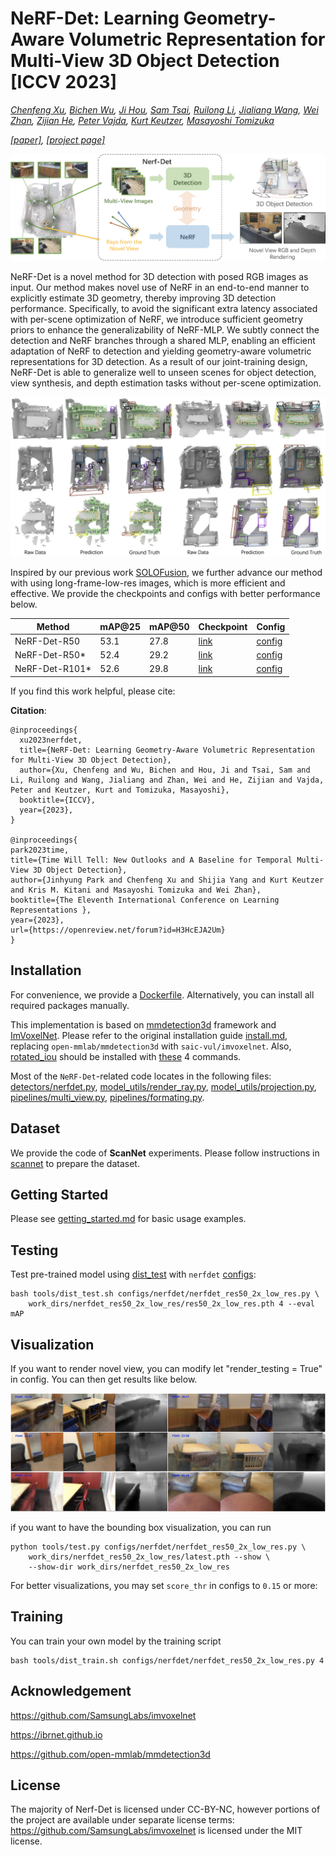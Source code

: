 # NeRF-Det: Learning Geometry-Aware Volumetric Representation for Multi-View 3D Object Detection [ICCV 2023]

*[Chenfeng Xu](https://chenfengx.com), [Bichen Wu](https://scholar.google.com/citations?user=K3QJPdMAAAAJ&hl=en), [Ji Hou](https://sekunde.github.io), [Sam Tsai](https://scholar.google.com/citations?user=JdE_LFYAAAAJ&hl=zh-CN), [Ruilong Li](https://www.liruilong.cn), [Jialiang Wang](https://scholar.harvard.edu/jwang/home), [Wei Zhan](https://zhanwei.site), [Zijian He](https://scholar.google.com/citations?user=G03EzSMAAAAJ&hl=en), [Peter Vajda](https://sites.google.com/site/vajdap), [Kurt Keutzer](https://people.eecs.berkeley.edu/~keutzer/), [Masayoshi Tomizuka](https://me.berkeley.edu/people/masayoshi-tomizuka/)*

*[[paper]](http://arxiv.org/abs/2307.14620), [[project page]](https://chenfengxu714.github.io/nerfdet/)*
<p align="center"><img src="./figures/teaser-cropped.png"></p>

NeRF-Det is a novel method for 3D detection with posed RGB images as input. Our method makes novel use of NeRF in an end-to-end manner to explicitly estimate 3D geometry, thereby improving 3D detection performance. Specifically, to avoid the significant extra latency associated with per-scene optimization of NeRF, we introduce sufficient geometry priors to enhance the generalizability of NeRF-MLP. We subtly connect the detection and NeRF branches through a shared MLP, enabling an efficient adaptation of NeRF to detection and yielding geometry-aware volumetric representations for 3D detection. As a result of our joint-training design, NeRF-Det is able to generalize well to unseen scenes for object detection, view synthesis, and depth estimation tasks without per-scene optimization. 

<p align="center"><img src="./figures/bbox_vis-cropped.jpg"></p>

Inspired by our previous work [SOLOFusion](https://openreview.net/forum?id=H3HcEJA2Um), we further advance our method with using long-frame-low-res images, which is more efficient and effective. We provide the checkpoints and configs with better performance below.

|   Method       | mAP@25 | mAP@50 | Checkpoint | Config | 
| ---------------|------|-----|--------|------------|
| NeRF-Det-R50    | 53.1 |27.8 |  [link](https://drive.google.com/file/d/1WTTsjz-N1N_2qM90SSplq6vDVPfDUfPD/view?usp=sharing)   | [config](configs/nerfdet/nerfdet_res50_2x_low_res.py)       |
| NeRF-Det-R50*    | 52.4 | 29.2| [link](https://drive.google.com/file/d/1CyXYdOOkneizddaA547JhiWKZ5sH-H6q/view?usp=sharing)   | [config](configs/nerfdet/nerfdet_res50_2x_low_res_depth_sp.py)       |
| NeRF-Det-R101*    | 52.6 | 29.8 | [link](https://drive.google.com/file/d/1PDhFput3GxGcEBx-ILv0AHGte6Cr0snr/view?usp=drive_link)  | [config](configs/nerfdet/nerfdet_res101_2x_low_res_depth_sp.py)        |

If you find this work helpful, please cite:

**Citation**:
```
@inproceedings{
  xu2023nerfdet,
  title={NeRF-Det: Learning Geometry-Aware Volumetric Representation for Multi-View 3D Object Detection},
  author={Xu, Chenfeng and Wu, Bichen and Hou, Ji and Tsai, Sam and Li, Ruilong and Wang, Jialiang and Zhan, Wei and He, Zijian and Vajda, Peter and Keutzer, Kurt and Tomizuka, Masayoshi},
  booktitle={ICCV},
  year={2023},
}

@inproceedings{
park2023time,
title={Time Will Tell: New Outlooks and A Baseline for Temporal Multi-View 3D Object Detection},
author={Jinhyung Park and Chenfeng Xu and Shijia Yang and Kurt Keutzer and Kris M. Kitani and Masayoshi Tomizuka and Wei Zhan},
booktitle={The Eleventh International Conference on Learning Representations },
year={2023},
url={https://openreview.net/forum?id=H3HcEJA2Um}
}
```

## Installation ##

For convenience, we provide a [Dockerfile](docker/Dockerfile). Alternatively, you can install all required packages manually.

This implementation is based on [mmdetection3d](https://github.com/open-mmlab/mmdetection3d) framework and [ImVoxelNet](https://github.com/SamsungLabs/imvoxelnet).
Please refer to the original installation guide [install.md](docs/install.md), replacing `open-mmlab/mmdetection3d` with `saic-vul/imvoxelnet`.
Also, [rotated_iou](https://github.com/lilanxiao/Rotated_IoU) should be installed with [these](https://github.com/saic-vul/imvoxelnet/blob/master/docker/Dockerfile#L31-L34) 4 commands.

Most of the `NeRF-Det`-related code locates in the following files: 
[detectors/nerfdet.py](mmdet3d/models/detectors/nerfdet.py), [model_utils/render_ray.py](mmdet3d/models/model_utils/render_ray.py), [model_utils/projection.py](mmdet3d/models/model_utils/projection.py), [pipelines/multi_view.py](mmdet3d/datasets/pipelines/multi_view.py),
[pipelines/formating.py](mmdet3d/datasets/pipelines/formating.py).

## Dataset ##

We provide the code of **ScanNet** experiments. Please follow instructions in [scannet](data/scannet) to prepare the dataset.

## Getting Started ##

Please see [getting_started.md](docs/getting_started.md) for basic usage examples.

## Testing ##

Test pre-trained model using [dist_test](tools/dist_test.sh) with `nerfdet` [configs](configs/nerfdet):
```shell
bash tools/dist_test.sh configs/nerfdet/nerfdet_res50_2x_low_res.py \
    work_dirs/nerfdet_res50_2x_low_res/res50_2x_low_res.pth 4 --eval mAP
```

## Visualization ##

If you want to render novel view, you can modify let "render_testing = True" in config. You can then get results like below.

<p align="center"><img src="./figures/nerf_result2-cropped.jpg"></p>

if you want to have the bounding box visualization, you can run
```shell
python tools/test.py configs/nerfdet/nerfdet_res50_2x_low_res.py \
    work_dirs/nerfdet_res50_2x_low_res/latest.pth --show \
    --show-dir work_dirs/nerfdet_res50_2x_low_res
```
For better visualizations, you may set `score_thr` in configs to `0.15` or more:


## Training ##

You can train your own model by the training script
```shell
bash tools/dist_train.sh configs/nerfdet/nerfdet_res50_2x_low_res.py 4
```

## Acknowledgement ##

https://github.com/SamsungLabs/imvoxelnet

https://ibrnet.github.io

https://github.com/open-mmlab/mmdetection3d

## License
The majority of Nerf-Det is licensed under CC-BY-NC, however portions of the project are available under separate license terms: https://github.com/SamsungLabs/imvoxelnet is licensed under the MIT license.

